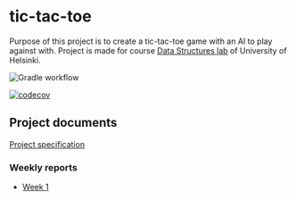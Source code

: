 # tic-tac-toe

Purpose of this project is to create a tic-tac-toe game with an AI to play against with. Project is made for course [Data Structures lab](https://tiralabra.github.io/2021_p1/en/) of University of Helsinki.

![Gradle workflow](https://github.com/toniramo/tic-tac-toe/actions/workflows/gradle.yml/badge.svg)

[![codecov](https://codecov.io/gh/toniramo/tic-tac-toe/branch/main/graph/badge.svg?token=08l4tRIjI8)](https://codecov.io/gh/toniramo/tic-tac-toe)

## Project documents

[Project specification](./documentation/project_specification.md)

### Weekly reports
- [Week 1](./documentation/weekly_reports/week1.md)
